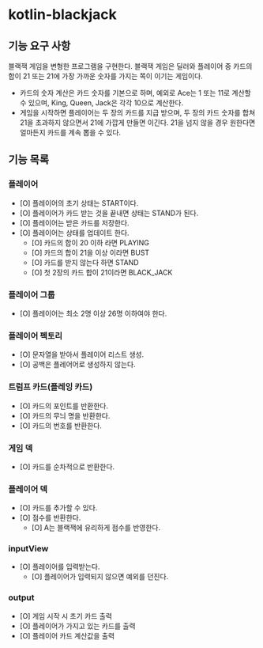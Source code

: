 # kotlin-blackjack

## 기능 요구 사항

블랙잭 게임을 변형한 프로그램을 구현한다. 블랙잭 게임은 딜러와 플레이어 중 카드의 합이 21 또는 21에 가장 가까운 숫자를 가지는 쪽이 이기는 게임이다.

- 카드의 숫자 계산은 카드 숫자를 기본으로 하며, 예외로 Ace는 1 또는 11로 계산할 수 있으며, King, Queen, Jack은 각각 10으로 계산한다.
- 게임을 시작하면 플레이어는 두 장의 카드를 지급 받으며, 두 장의 카드 숫자를 합쳐 21을 초과하지 않으면서 21에 가깝게 만들면 이긴다. 21을 넘지 않을 경우 원한다면 얼마든지 카드를 계속 뽑을 수 있다.

## 기능 목록

### 플레이어

- [O] 플레이어의 초기 상태는 START이다.
- [O] 플레이어가 카드 받는 것을 끝내면 상태는 STAND가 된다.
- [O] 플레이어는 받은 카드를 저장한다.
- [O] 플레이어는 상태를 업데이트 한다.
  - [O] 카드의 합이 20 이하 라면 PLAYING
  - [O] 카드의 합이 21을 이상 이라면 BUST
  - [O] 카드를 받지 않는다 하면 STAND
  - [O] 첫 2장의 카드 합이 21이라면 BLACK_JACK

### 플레이어 그룹

- [O] 플레이어는 최소 2명 이상 26명 이하여야 한다.

### 플레이어 펙토리
- [O] 문자열을 받아서 플레이어 리스트 생성.
- [O] 공백은 플레어어로 생성하지 않는다.

### 트럼프 카드(플레잉 카드)

- [O] 카드의 포인트를 반환한다.
- [O] 카드의 무늬 명을 반환한다.
- [O] 카드의 번호를 반환한다.

### 게임 덱
- [O] 카드를 순차적으로 반환한다.

### 플레이어 덱
- [O] 카드를 추가할 수 있다.
- [O] 점수를 반환한다.
  - [O] A는 블랙잭에 유리하게 점수를 반영한다.

### inputView

- [O] 플레이어를 입력받는다.
  - [O] 플레이어가 입력되지 않으면 예외를 던진다.

### output

- [O] 게임 시작 시 초기 카드 출력
- [O] 플레이어가 가지고 있는 카드를 출력
- [O] 플레이어 카드 계산값을 출력
